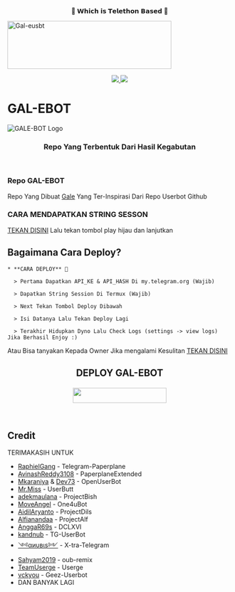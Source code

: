 <p align="center"> 🚀 𝗪𝗵𝗶𝗰𝗵 𝗶𝘀 𝗧𝗲𝗹𝗲𝘁𝗵𝗼𝗻 𝗕𝗮𝘀𝗲𝗱 🚀</p>

<a href="https://cooltext.com"><img src="https://images.cooltext.com/5534862.gif" width="368" height="108" alt="Gal-eusbt" /></a>

<p align="center">
  <a href="https://github.com/Zora24/Lord-Userbot/fork">
    <img src="https://img.shields.io/github/forks/Zora24/Lord-Userbot?label=Fork&style=social">
    
  </a>
  <a href="https://github.com/Zora24/Lord-Userbot">
    <img src="https://img.shields.io/github/stars/Zora24/Lord-Userbot?style=social">
  </a>
</p>  

# GAL-EBOT
![GALE-BOT Logo](https://telegra.ph/file/7544a48bc241a3e98e1c0.jpg)

<h3 align="center">Repo Yang Terbentuk Dari Hasil Kegabutan</h3>
<p align="center">&nbsp;</p>

### Repo GAL-EBOT
Repo Yang Dibuat [Gale](https://t.me/gstwne) Yang Ter-Inspirasi Dari Repo Userbot Github 


### CARA MENDAPATKAN STRING SESSON

[TEKAN DISINI](https://replit.com/@AL241/String-Sesson-Lord#pyproject.toml) Lalu tekan tombol play hijau dan lanjutkan

## Bagaimana Cara Deploy?

```
* **CARA DEPLOY** 🔧

  > Pertama Dapatkan API_KE & API_HASH Di my.telegram.org (Wajib)

  > Dapatkan String Session Di Termux (Wajib)

  > Next Tekan Tombol Deploy Dibawah

  > Isi Datanya Lalu Tekan Deploy Lagi

  > Terakhir Hidupkan Dyno Lalu Check Logs (settings -> view logs) Jika Berhasil Enjoy :)
```
Atau Bisa tanyakan Kepada Owner Jika mengalami Kesulitan [TEKAN DISINI](https://t.me/gstwne)
## <p align="center">DEPLOY GAL-EBOT</p>


<p align="center"><a href="https://heroku.com/deploy?template=https://github.com/galeinst/GAL-EBOT/tree/GAL-EBOT"> <img src="https://img.shields.io/badge/Deploy%20Ke%20Heroku-orange?style=flat&logo=heroku" width="210" height="34.45" /></a></p>

<br>
</p>

## Credit
TERIMAKASIH UNTUK

*   [RaphielGang](https://github.com/RaphielGang) - Telegram-Paperplane
*   [AvinashReddy3108](https://github.com/AvinashReddy3108) - PaperplaneExtended
*   [Mkaraniya](https://github.com/mkaraniya) & [Dev73](https://github.com/Devp73) - OpenUserBot
*   [Mr.Miss](https://github.com/keselekpermen69) - UserButt
*   [adekmaulana](https://github.com/adekmaulana) - ProjectBish
*   [MoveAngel](https://github.com/MoveAngel) - One4uBot
*   [AidilAryanto](https://github.com/aidilaryanto) - ProjectDils 
*   [Alfianandaa](https://github.com/alfianandaa/ProjectAlf) - ProjectAlf
*   [AnggaR69s](https://github.com/GengKapak/DCLXVI) - DCLXVI
*   [kandnub](https://github.com/kandnub) - TG-UserBot
*   [༺αиυвιѕ༻](https://github.com/Dark-Princ3) - X-tra-Telegram
*   [Sahyam2019](https://github.com/sahyam2019/oub-remix) - oub-remix
*   [TeamUserge](https://github.com/UsergeTeam/Userge) - Userge
*   [vckyou](https://github.com/vckyou/Geez-UserBot) - Geez-Userbot
*   DAN BANYAK LAGI 
